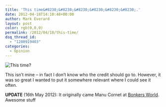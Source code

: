 ```yaml
---
title: 'This time&#8230;&#8230;&#8230;&#8230;&#8230;&#8230;.'
date: 2012-04-18T14:10:48+00:00
author: Mark Everard
layout: post
color: rgb(0,0,0)
permalink: /2012/04/18/this-time/
dsq_thread_id:
  - "1280919403"
categories:
  - Opinion
---
```


![This time?](http://markeverard.azurewebsites.net/wp-content/uploads/2012/04/jMHoE.jpg)


This isn&#8217;t mine &#8211; in fact I don&#8217;t know who the credit should go to. However, it was so great I wanted to put it somewhere relevant where I could see it often.

**UPDATE** (16th May 2012): It originally came Manu Cornet at [Bonkers World](http://www.bonkersworld.net/ "Bonkers World"). Awesome stuff
